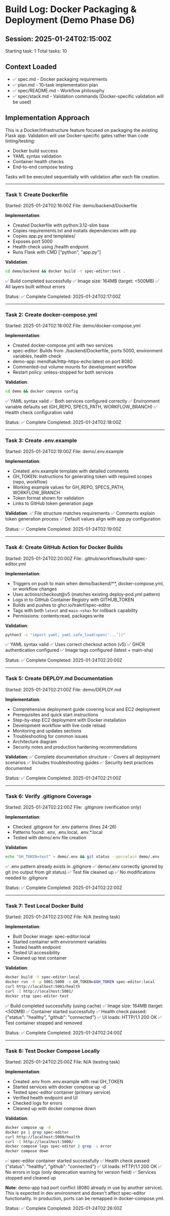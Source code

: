 # Build Log: Docker Packaging & Deployment (Demo Phase D6)

## Session: 2025-01-24T02:15:00Z
Starting task: 1
Total tasks: 10

## Context Loaded
- ✅ spec.md - Docker packaging requirements
- ✅ plan.md - 10-task implementation plan
- ✅ spec/README.md - Workflow philosophy
- ✅ spec/stack.md - Validation commands (Docker-specific validation will be used)

## Implementation Approach
This is a Docker/infrastructure feature focused on packaging the existing Flask app. Validation will use Docker-specific gates rather than code linting/testing:
- Docker build success
- YAML syntax validation
- Container health checks
- End-to-end compose testing

Tasks will be executed sequentially with validation after each file creation.

---

### Task 1: Create Dockerfile
Started: 2025-01-24T02:16:00Z
File: demo/backend/Dockerfile

**Implementation**:
- Created Dockerfile with python:3.12-slim base
- Copies requirements.txt and installs dependencies with pip
- Copies app.py and templates/
- Exposes port 5000
- Health check using /health endpoint
- Runs Flask with CMD ["python", "app.py"]

**Validation**:
```bash
cd demo/backend && docker build -t spec-editor:test .
```
✅ Build completed successfully
✅ Image size: 164MB (target: <500MB)
✅ All layers built without errors

Status: ✅ Complete
Completed: 2025-01-24T02:17:00Z

---

### Task 2: Create docker-compose.yml
Started: 2025-01-24T02:18:00Z
File: demo/docker-compose.yml

**Implementation**:
- Created docker-compose.yml with two services
- spec-editor: Builds from ./backend/Dockerfile, ports 5000, environment variables, health check
- demo-app: mendhak/http-https-echo:latest on port 8080
- Commented-out volume mounts for development workflow
- Restart policy: unless-stopped for both services

**Validation**:
```bash
cd demo && docker compose config
```
✅ YAML syntax valid
✅ Both services configured correctly
✅ Environment variable defaults set (GH_REPO, SPECS_PATH, WORKFLOW_BRANCH)
✅ Health check configuration valid

Status: ✅ Complete
Completed: 2025-01-24T02:18:00Z

---

### Task 3: Create .env.example
Started: 2025-01-24T02:19:00Z
File: demo/.env.example

**Implementation**:
- Created .env.example template with detailed comments
- GH_TOKEN: Instructions for generating token with required scopes (repo, workflow)
- Working example values for GH_REPO, SPECS_PATH, WORKFLOW_BRANCH
- Token format shown for validation
- Links to GitHub token generation page

**Validation**:
✅ File structure matches requirements
✅ Comments explain token generation process
✅ Default values align with app.py configuration

Status: ✅ Complete
Completed: 2025-01-24T02:19:00Z

---

### Task 4: Create GitHub Action for Docker Builds
Started: 2025-01-24T02:20:00Z
File: .github/workflows/build-spec-editor.yml

**Implementation**:
- Triggers on push to main when demo/backend/**, docker-compose.yml, or workflow changes
- Uses actions/checkout@v5 (matches existing deploy-pod.yml pattern)
- Logs in to GitHub Container Registry with GITHUB_TOKEN
- Builds and pushes to ghcr.io/trakrf/spec-editor
- Tags with both `latest` and `main-<sha>` for rollback capability
- Permissions: contents:read, packages:write

**Validation**:
```bash
python3 -c "import yaml; yaml.safe_load(open('...'))"
```
✅ YAML syntax valid
✅ Uses correct checkout action (v5)
✅ GHCR authentication configured
✅ Image tags configured (latest + main-sha)

Status: ✅ Complete
Completed: 2025-01-24T02:20:00Z

---

### Task 5: Create DEPLOY.md Documentation
Started: 2025-01-24T02:21:00Z
File: demo/DEPLOY.md

**Implementation**:
- Comprehensive deployment guide covering local and EC2 deployment
- Prerequisites and quick start instructions
- Step-by-step EC2 deployment with Docker installation
- Development workflow with live code reload
- Monitoring and updates sections
- Troubleshooting for common issues
- Architecture diagram
- Security notes and production hardening recommendations

**Validation**:
✅ Complete documentation structure
✅ Covers all deployment scenarios
✅ Includes troubleshooting guides
✅ Security best practices documented

Status: ✅ Complete
Completed: 2025-01-24T02:21:00Z

---

### Task 6: Verify .gitignore Coverage
Started: 2025-01-24T02:22:00Z
File: .gitignore (verification only)

**Implementation**:
- Checked .gitignore for .env patterns (lines 24-26)
- Patterns found: .env, .env.local, .env.*.local
- Tested with demo/.env file creation

**Validation**:
```bash
echo "GH_TOKEN=test" > demo/.env && git status --porcelain demo/.env
```
✅ .env pattern already exists in .gitignore
✅ demo/.env correctly ignored by git (no output from git status)
✅ Test file cleaned up
✅ No modifications needed to .gitignore

Status: ✅ Complete
Completed: 2025-01-24T02:22:00Z

---

### Task 7: Test Local Docker Build
Started: 2025-01-24T02:23:00Z
File: N/A (testing task)

**Implementation**:
- Built Docker image: spec-editor:local
- Started container with environment variables
- Tested health endpoint
- Tested UI accessibility
- Cleaned up test container

**Validation**:
```bash
docker build -t spec-editor:local .
docker run -d -p 5001:5000 -e GH_TOKEN=$GH_TOKEN spec-editor:local
curl http://localhost:5001/health
curl -I http://localhost:5001/
docker stop spec-editor-test
```
✅ Build completed successfully (using cache)
✅ Image size: 164MB (target: <500MB)
✅ Container started successfully
✅ Health check passed: {"status": "healthy", "github": "connected"}
✅ UI loads: HTTP/1.1 200 OK
✅ Test container stopped and removed

Status: ✅ Complete
Completed: 2025-01-24T02:24:00Z

---

### Task 8: Test Docker Compose Locally
Started: 2025-01-24T02:25:00Z
File: N/A (testing task)

**Implementation**:
- Created .env from .env.example with real GH_TOKEN
- Started services with docker compose up -d
- Tested spec-editor container (primary service)
- Verified health endpoint and UI
- Checked logs for errors
- Cleaned up with docker compose down

**Validation**:
```bash
docker compose up -d
docker ps | grep spec-editor
curl http://localhost:5000/health
curl -I http://localhost:5000/
docker compose logs spec-editor | grep -i error
docker compose down
```
✅ spec-editor container started successfully
✅ Health check passed: {"status": "healthy", "github": "connected"}
✅ UI loads: HTTP/1.1 200 OK
✅ No errors in logs (only deprecation warning for version field)
✅ Services stopped and cleaned up

**Note**: demo-app had port conflict (8080 already in use by another service). This is expected in dev environment and doesn't affect spec-editor functionality. In production, ports can be remapped in docker-compose.yml.

Status: ✅ Complete
Completed: 2025-01-24T02:26:00Z

